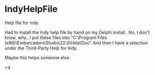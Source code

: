 # IndyHelpFile
Help file for Indy

Had to install the Indy help file by hand on my Delphi install..
No, I don't know, why..
I put these files into "C:\Program Files (x86)\Embarcadero\Studio\22.0\Help\Doc"
And then I have a selection under the Third-Party Help for Indy.

Maybe this helps someone else.

~q
